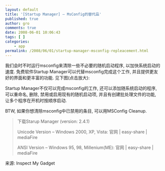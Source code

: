 ```yaml
---
layout: default
title: '[Startup Manager] – MsConfig的替代品'
published: true
author: gro
comments: true
date: 2008-06-01 10:06:43
tags: [ ]
categories:
    - app
permalink: /2008/06/01/startup-manager-msconfig-repleacement.html
---
```

我们会时不时运行msconfig来清除一些不必要的随机启动程序, 以加快系统启动的速度. 免费软件Startup Manager可以代替msconfig完成这个工作, 并且提供更友好的界面和更丰富的功能. 见下图(点击放大):

[][1]

Startup Manager不仅可以完成msconfig的工作, 还可以添加随系统启动的程序, 可以重命名, 删除, 禁用或启用现有的随机启动项, 并且有创建批处理文件的功能, 让多个程序在开机时按顺序启动.

BTW, 如果你想清除msconfig中已禁用的条目, 可以用MSConfig Cleanup.

> 下载Starup Manager (version: 2.4.1)
> 
> Unicode Version &#8211; Windows 2000, XP, Vista: 官网 | easy-share | mediaFire
> 
> ANSI Version &#8211; Windows 95, 98, Millenium(ME): 官网 | easy-share | mediaFire

来源: Inspect My Gadget

 [1]: http://getfreeware.net/wp-content/uploads/2008/07/2541675434_15a51ae07a.jpg